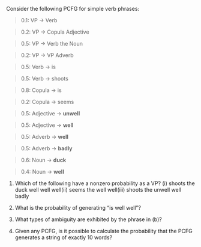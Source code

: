 

Consider the following PCFG for simple verb phrases:<br>

> 0.1: VP $\rightarrow$ Verb<br>

> 0.2: VP $\rightarrow$ Copula Adjective<br>

> 0.5: VP $\rightarrow$ Verb the Noun<br>

> 0.2: VP $\rightarrow$ VP Adverb<br>

> 0.5: Verb $\rightarrow$ is<br>

> 0.5: Verb $\rightarrow$ shoots<br>

> 0.8: Copula $\rightarrow$ is<br>

> 0.2: Copula $\rightarrow$ seems<br>

> 0.5: Adjective $\rightarrow$ <b>unwell</b><br>

> 0.5: Adjective $\rightarrow$ <b>well</b><br>

> 0.5: Adverb $\rightarrow$ <b>well</b><br>

> 0.5: Adverb $\rightarrow$ <b>badly</b><br>

> 0.6: Noun $\rightarrow$ <b>duck</b><br>

> 0.4: Noun $\rightarrow$ <b>well</b><br>

1.  Which of the following have a nonzero probability as a VP? (i)
    shoots the duck well well well(ii) seems the well well(iii) shoots
    the unwell well badly<br>

2.  What is the probability of generating “is well well”?<br>

3.  What types of ambiguity are exhibited by the phrase in (b)?<br>

4.  Given any PCFG, is it possible to calculate the probability that the
    PCFG generates a string of exactly 10 words?<br>
